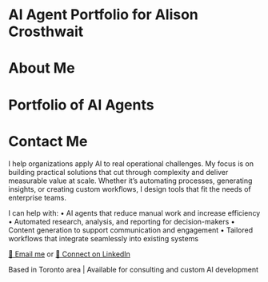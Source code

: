 
# AI Agent Portfolio for Alison Crosthwait

# About Me


# Portfolio of AI Agents

# Contact Me

I help organizations apply AI to real operational challenges. My focus is on building practical solutions that cut through complexity and deliver measurable value at scale. Whether it’s automating processes, generating insights, or creating custom workflows, I design tools that fit the needs of enterprise teams.

I can help with:
	•	AI agents that reduce manual work and increase efficiency
	•	Automated research, analysis, and reporting for decision-makers
	•	Content generation to support communication and engagement
	•	Tailored workflows that integrate seamlessly into existing systems

[📧 Email me](mailto:alison@alisoncrosthwait.com) or [💼 Connect on LinkedIn](https://www.linkedin.com/in/alison-crosthwait)

Based in Toronto area | Available for consulting and custom AI development
